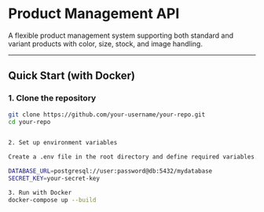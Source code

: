 #  Product Management API

A flexible product management system supporting both standard and variant products with color, size, stock, and image handling.

---

## Quick Start (with Docker)

### 1. Clone the repository

```bash
git clone https://github.com/your-username/your-repo.git
cd your-repo


2. Set up environment variables

Create a .env file in the root directory and define required variables. Example:

DATABASE_URL=postgresql://user:password@db:5432/mydatabase
SECRET_KEY=your-secret-key

3. Run with Docker
docker-compose up --build
